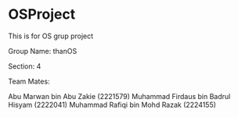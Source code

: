 # OSProject
This is for OS grup project

Group Name: thanOS

Section: 4

Team Mates:

Abu Marwan bin Abu Zakie (2221579)
Muhammad Firdaus bin Badrul Hisyam (2222041)
Muhammad Rafiqi bin Mohd Razak (2224155)